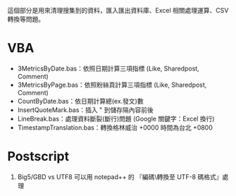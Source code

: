 這個部分是用來清理搜集到的資料，匯入匯出資料庫、Excel 相關處理運算、CSV 轉換等問題。

VBA
===
- 3MetricsByDate.bas：依照日期計算三項指標 (Like, Sharedpost, Comment)
- 3MetricsByPage.bas：依照粉絲頁計算三項指標 (Like, Sharedpost, Comment)
- CountByDate.bas：依日期計算總(ex.發文)數
- InsertQuoteMark.bas：插入 " 到儲存隔內容前後
- LineBreak.bas：處理資料斷裂(斷行)問題 (Google 關鍵字：Excel  換行)
- TimestampTranslation.bas：轉換格林威治 +0000 時間為台北 +0800

Postscript
===
1. Big5/GBD vs UTF8 可以用 notepad++ 的 『編碼\轉換至 UTF-8 碼格式』處理
